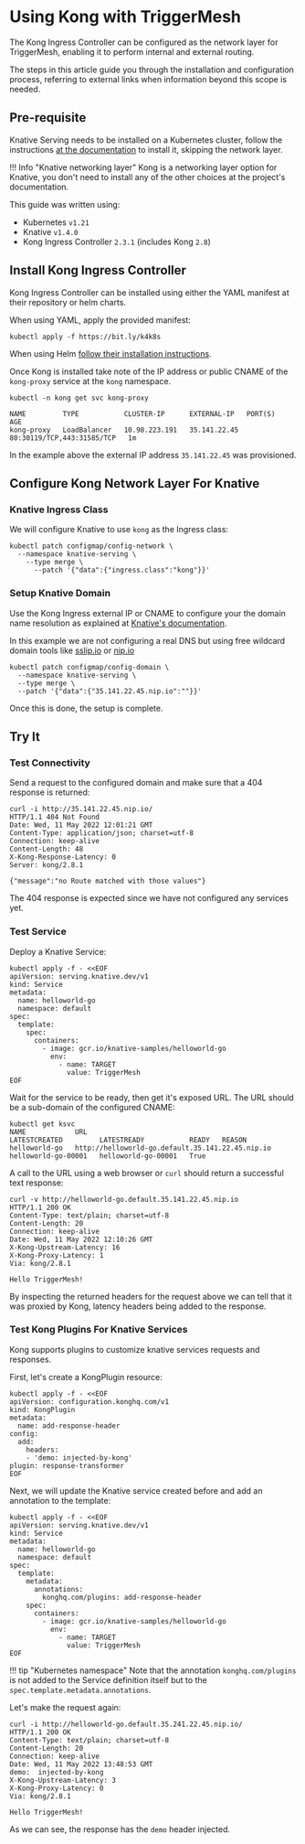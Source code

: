 # Using Kong with TriggerMesh

The Kong Ingress Controller can be configured as the network layer for TriggerMesh, enabling it to perform internal and external routing.

The steps in this article guide you through the installation and configuration process, referring to external links when information beyond this scope is needed.

## Pre-requisite

Knative Serving needs to be installed on a Kubernetes cluster, follow the instructions [at the documentation](https://knative.dev/docs/install/) to install it, skipping the network layer.

!!! Info "Knative networking layer"
    Kong is a networking layer option for Knative, you don't need to install any of the other choices at the project's documentation.

This guide was written using:

* Kubernetes `v1.21`
* Knative `v1.4.0`
* Kong Ingress Controller `2.3.1` (includes Kong `2.8`)

## Install Kong Ingress Controller

Kong Ingress Controller can be installed using either the YAML manifest at their repository or helm charts.

When using YAML, apply the provided manifest:

```console
kubectl apply -f https://bit.ly/k4k8s
```

When using Helm [follow their installation instructions](https://github.com/Kong/charts/blob/main/charts/kong/README.md).

Once Kong is installed take note of the IP address or public CNAME of the `kong-proxy` service at the `kong` namespace.

```console
kubectl -n kong get svc kong-proxy

NAME         TYPE           CLUSTER-IP      EXTERNAL-IP   PORT(S)                      AGE
kong-proxy   LoadBalancer   10.98.223.191   35.141.22.45     80:30119/TCP,443:31585/TCP   1m
```

In the example above the external IP address `35.141.22.45` was provisioned.

## Configure Kong Network Layer For Knative

### Knative Ingress Class

We will configure Knative to use `kong` as the Ingress class:

```console
kubectl patch configmap/config-network \
  --namespace knative-serving \
    --type merge \
      --patch '{"data":{"ingress.class":"kong"}}'
```

### Setup Knative Domain

Use the Kong Ingress external IP or CNAME to configure your the domain name resolution as explained at [Knative's documentation](https://knative.dev/docs/install/yaml-install/serving/install-serving-with-yaml/#configure-dns).

In this example we are not configuring a real DNS but using free wildcard domain tools like [sslip.io](https://sslip.io/) or [nip.io](https://nip.io/)

```console
kubectl patch configmap/config-domain \
  --namespace knative-serving \
  --type merge \
  --patch '{"data":{"35.141.22.45.nip.io":""}}'
```

Once this is done, the setup is complete.

## Try It

### Test Connectivity

Send a request to the configured domain and make sure that a 404 response is returned:

```console
curl -i http://35.141.22.45.nip.io/
HTTP/1.1 404 Not Found
Date: Wed, 11 May 2022 12:01:21 GMT
Content-Type: application/json; charset=utf-8
Connection: keep-alive
Content-Length: 48
X-Kong-Response-Latency: 0
Server: kong/2.8.1

{"message":"no Route matched with those values"}
```

The 404 response is expected since we have not configured any services yet.

### Test Service

Deploy a Knative Service:

```console
kubectl apply -f - <<EOF
apiVersion: serving.knative.dev/v1
kind: Service
metadata:
  name: helloworld-go
  namespace: default
spec:
  template:
    spec:
      containers:
        - image: gcr.io/knative-samples/helloworld-go
          env:
            - name: TARGET
              value: TriggerMesh
EOF
```

Wait for the service to be ready, then get it's exposed URL. The URL should be a sub-domain of the configured CNAME:

```console
kubectl get ksvc
NAME            URL                                             LATESTCREATED         LATESTREADY           READY   REASON
helloworld-go   http://helloworld-go.default.35.141.22.45.nip.io   helloworld-go-00001   helloworld-go-00001   True
```

A call to the URL using a web browser or `curl` should return a successful text response:

```console
curl -v http://helloworld-go.default.35.141.22.45.nip.io
HTTP/1.1 200 OK
Content-Type: text/plain; charset=utf-8
Content-Length: 20
Connection: keep-alive
Date: Wed, 11 May 2022 12:10:26 GMT
X-Kong-Upstream-Latency: 16
X-Kong-Proxy-Latency: 1
Via: kong/2.8.1

Hello TriggerMesh!
```

By inspecting the returned headers for the request above we can tell that it was proxied by Kong, latency headers being added to the response.

### Test Kong Plugins For Knative Services

Kong supports plugins to customize knative services requests and responses.

First, let's create a KongPlugin resource:

```console
kubectl apply -f - <<EOF
apiVersion: configuration.konghq.com/v1
kind: KongPlugin
metadata:
  name: add-response-header
config:
  add:
    headers:
    - 'demo: injected-by-kong'
plugin: response-transformer
EOF
```

Next, we will update the Knative service created before and add an annotation to the template:

```console
kubectl apply -f - <<EOF
apiVersion: serving.knative.dev/v1
kind: Service
metadata:
  name: helloworld-go
  namespace: default
spec:
  template:
    metadata:
      annotations:
        konghq.com/plugins: add-response-header
    spec:
      containers:
        - image: gcr.io/knative-samples/helloworld-go
          env:
            - name: TARGET
              value: TriggerMesh
EOF
```

!!! tip "Kubernetes namespace"
    Note that the annotation `konghq.com/plugins` is not added to the Service definition itself but to the `spec.template.metadata.annotations`.



Let's make the request again:

```console
curl -i http://helloworld-go.default.35.241.22.45.nip.io/
HTTP/1.1 200 OK
Content-Type: text/plain; charset=utf-8
Content-Length: 20
Connection: keep-alive
Date: Wed, 11 May 2022 13:48:53 GMT
demo:  injected-by-kong
X-Kong-Upstream-Latency: 3
X-Kong-Proxy-Latency: 0
Via: kong/2.8.1

Hello TriggerMesh!
```

As we can see, the response has the `demo` header injected.
